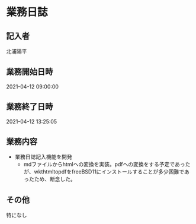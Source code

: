 # 業務日誌

## 記入者

北浦陽平

## 業務開始日時

2021-04-12 09:00:00

## 業務終了日時

2021-04-12 13:25:05

## 業務内容

- 業務日誌記入機能を開発
	- mdファイルからhtmlへの変換を実装。pdfへの変換をする予定であったが、wkthtmltopdfをfreeBSD11にインストールすることが多少困難であったため、断念した。

## その他

特になし